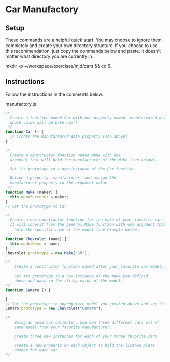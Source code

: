 # Car Manufactory
## Setup

These commands are a helpful quick start. You may choose to ignore them completely and create your own directory structure. If you choose to use this recommendation, just copy the commands below and paste. It doesn't matter what directory you are currently in.

mkdir -p ~/workspace/exercises/mjd/cars && cd $_


## Instructions

Follow the instructions in the comments below.

manufactory.js
```javascript
/*
  Create a function named Car with one property named `manufactured_date`
  whose value will be Date.now()
 */
function Car () {
  // Create the manufactured date property (see above)
}

/*
  Create a constructor function named Make with one
  argument that will hold the manufacturer of the Make (see below).

  Set its prototype to a new instance of the Car function.

  Define a property `manufacturer` and assign the
  manufacturer property to the argument value.
 */
function Make (maker) {
  this.manufacturer = maker;
}
// Set the prototype to Car

/*
  Create a new constructor function for the make of your favorite car.
  It will inherit from the general Make function with one argument that will
    hold the specific name of the model (see example below).
 */
function Chevrolet (name) {
  this.modelName = name;
}
Chevrolet.prototype = new Make("GM");

/*
    Create a constructor function named after your favorite car model.

    Set its prototype to a new instance of the make you defined
    above and pass in the string value of the model.
*/
function Camaro () {

}
// Set the prototype to appropriate model you created above and set the model name argument
Camaro.prototype = new Chevrolet("Camaro");

/*
    Being an avid car collector, you own three different cars all of
    same model from your favorite manufacturer.

    Create three new instances for each of your three favorite cars.

    Create a new property on each object to hold the license plate
    number for each car.
*/
```
